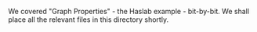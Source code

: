 We covered "Graph Properties" - the Haslab example - bit-by-bit.
We shall place all the relevant files in this directory shortly.
